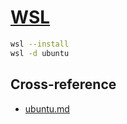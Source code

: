 # [WSL](https://ubuntu.com/desktop/wsl)

```sh
wsl --install
wsl -d ubuntu
```

## Cross-reference

- [ubuntu.md](https://scillidan.github.io/notes/os/ubuntu.html)